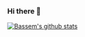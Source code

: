 ### Hi there 👋
[![Bassem's github stats](https://github-readme-stats.vercel.app/api?username=BassemGhoniem&count_private=true&hide=stars,contribs&show_icons=true&theme=dark)](https://github.com/anuraghazra/github-readme-stats)

<!--
**BassemGhoniem/BassemGhoniem** is a ✨ _special_ ✨ repository because its `README.md` (this file) appears on your GitHub profile.

Here are some ideas to get you started:

- 🔭 I’m currently working on ...
- 🌱 I’m currently learning ...
- 👯 I’m looking to collaborate on ...
- 🤔 I’m looking for help with ...
- 💬 Ask me about ...
- 📫 How to reach me: ...
- 😄 Pronouns: ...
- ⚡ Fun fact: ...
-->
